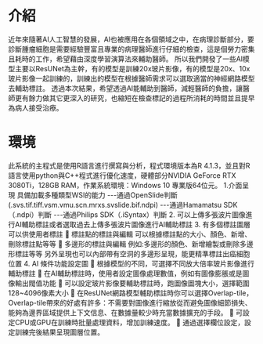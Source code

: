 # 介紹
近年來隨著AI人工智慧的發展，AI也被應用在各個領域之中，在病理診斷部分，要診斷腫瘤細胞是需要經驗豐富且專業的病理醫師進行仔細的檢查，這是個勞力密集且耗時的工作，希望藉由深度學習演算法來輔助醫師。
所以我們開發了一些AI模型主要以ResUNet為主幹，有的模型是訓練20x玻片影像，有的模型是20x、10x玻片影像一起訓練的，訓練出的模型在根據醫師需求可以選取適當的神經網路模型去輔助標註。
透過本次結果，希望透過AI能輔助到醫師，減輕醫師的負擔，讓醫師更有餘力做其它更深入的研究，也縮短在檢查標記的過程所消耗的時間並且提早為病人接受治療。
# 環境
此系統的主程式是使用R語言進行撰寫與分析，程式環境版本為R 4.1.3，並且對R語言使用python與C++程式進行優化速度，硬體部分NVIDIA GeForce RTX 3080Ti，128GB RAM，作業系統環境：Windows 10 專業版64位元。
1.介面呈現
具備加載多種類型WSI的能力
---通過OpenSlide判斷
(.svs.tif.tiff.vsm.vmu.scn.mrxs.svslide.bif.ndpi)
---通過Hamamatsu SDK（.ndpi）判斷
---通過Philips SDK（.iSyntax）判斷
2.	可以上傳多張波片圖像進行AI輔助標註或者選取過去上傳多張波片圖像進行AI輔助標註
3.	有多個標註圖層可以供使用者標註
	標註點的標註與編輯
可以根據標註點的大小、顏色、新增、刪除標註點等等
	多邊形的標註與編輯
例如:多邊形的顏色、新增繪製或刪除多邊形標註等等
另外呈現也可以內部帶有空洞的多邊形呈現，能更精準標註出癌細胞位置
4.	AI 條件功能設定圖
	根據模型的不同，可選擇不同放大倍率玻片影像進行輔助標註
	在AI輔助標註時，使用者設定圖像處理數值，例如有圖像膨脹或是圖像輸出閥值功能
	可以設定玻片影像要輔助標註時，跑圖像圖塊大小，選擇範圍128~4096像素大小
	在ResUNet網路模型輔助標註時你可以選擇Overlap-tile，Overlap-tile帶來的好處有許多：不需要對圖像進行縮放從而避免圖像細節損失、能夠為邊界區域提供上下文信息、在數據量較少時充當數據擴充的手段。
	可設定CPU或GPU在訓練時批量處理資料，增加訓練速度。
	通過選擇欄位設定，設定訓練完後結果呈現圖層位置。

